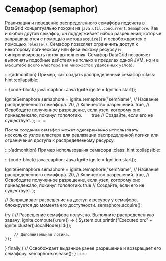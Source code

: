 # Семафор (semaphor)

Реализация и поведение распределенного семафора подсчета в DataGrid концептуально похожи на `java.util.concurrent.Semaphore`. Как и любой другой семафор, он поддерживает набор разрешений, которые запрашиваются с помощью метода `acquire()` и освобождаются с помощью `release()`. Семафор позволяет ограничить доступ к некоторому логическому или физическому ресурсу и синхронизировать поток выполнения. Семафор DataGrid позволяет выполнять подобные действия не только в пределах одной JVM, но и в масштабе всего кластера (на множестве удаленных узлов).

::::{admonition} Пример, как создать распределенный семафор
:class: hint 
:collapsible:

:::{code-block} java
:caption: Java
Ignite ignite = Ignition.start();

IgniteSemaphore semaphore = ignite.semaphore("semName", // Название распределенного семафора.
        20, // Количество разрешений.
        true, // Освободите полученное разрешение, если узел, которому оно принадлежало, покинул топологию.
        true // Создайте, если его не существует.
);
:::
::::

После создания семафор может одновременно использовать несколько узлов кластера для реализации распределенной логики или ограничения доступа к распределенному ресурсу.

::::{admonition} Пример использования семафора
:class: hint 
:collapsible:

:::{code-block} java
:caption: Java
Ignite ignite = Ignition.start();

IgniteSemaphore semaphore = ignite.semaphore("semName", // Название распределенного семафора.
        20, // Количество разрешений.
        true, // Освободите полученное разрешение, если узел, которому оно принадлежало, покинул топологию.
        true // Создайте, если его не существует.
);

// Запрашивает разрешение на доступ к ресурсу у семафора, блокируется до момента его доступности.
semaphore.acquire();

try {
    // Разрешение семафора получено. Выполните распределенную задачу.
    ignite.compute().run(() -> {
        System.out.println("Executed on:" + ignite.cluster().localNode().id());

        // Дополнительная логика.
    });
} finally {
    // Освобождает выданное ранее разрешение и возвращает его семафору.
    semaphore.release();
}
:::
::::